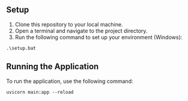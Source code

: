 

## Setup

1. Clone this repository to your local machine.
2. Open a terminal and navigate to the project directory.
3. Run the following command to set up your environment (Windows):

```
.\setup.bat
```

## Running the Application

To run the application, use the following command:

```
uvicorn main:app --reload
```
